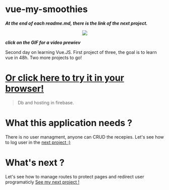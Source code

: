 # vue-my-smoothies
***At the end of each readme.md, there is the link of the next project.***

<p align="center">
<a href="https://res.cloudinary.com/duydvdaxd/video/upload/v1584197860/Vue-Sprint/vue-my-smoothies_1_ft91ns.mp4"><img src="https://res.cloudinary.com/duydvdaxd/image/upload/v1584291030/Vue-Sprint/vue-my-smoothies_1_sueufx.gif"></a>
</p>

***click on the GIF for a video prewiev***

Second day on learning Vue.JS.
First project of three, the goal is to learn vue in 48h.
Two more projects to go!

# <a class='text-center' href="https://vue-my-smoothies.firebaseapp.com/#/">Or click here to try it in your browser!</a>

> Db and hosting in firebase.

# What this application needs ?
There is no user managment, anyone can CRUD the recepies.
Let's see how to log user in the <a href="https://github.com/letItCurl/power-chat-vue/">next project ;)</a>

# What's next ?
Let's see how to manage routes to protect pages and redirect user programaticly
<a href="https://github.com/letItCurl/power-chat-vue/">See my next project !</a>
